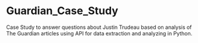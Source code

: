 # Guardian_Case_Study
Case Study to answer questions about Justin Trudeau based on analysis of The Guardian articles using API for data extraction and analyzing in Python. 
